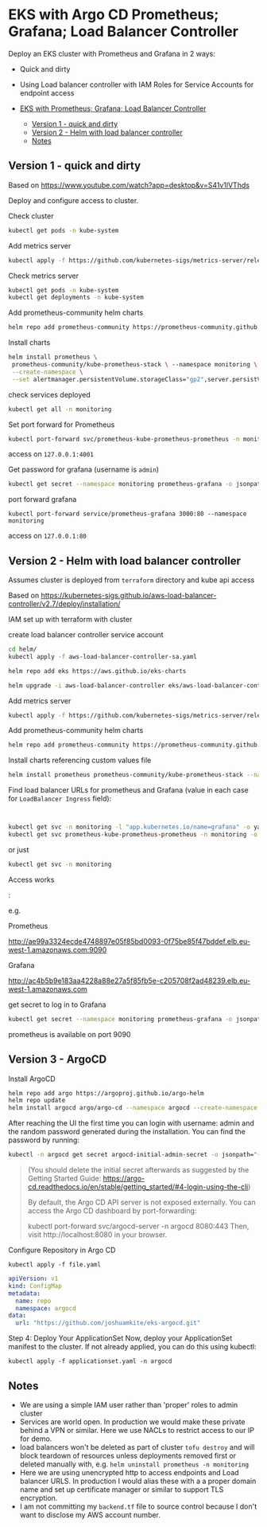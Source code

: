 
# EKS with Argo CD Prometheus; Grafana; Load Balancer Controller

Deploy an EKS cluster with Prometheus and Grafana in 2 ways:
- Quick and dirty
- Using Load balancer controller with IAM Roles for Service Accounts for endpoint access

- [EKS with Prometheus; Grafana; Load Balancer Controller](#eks-with-prometheus-grafana-load-balancer-controller)
  - [Version 1 - quick and dirty](#version-1---quick-and-dirty)
  - [Version 2 - Helm with load balancer controller](#version-2---helm-with-load-balancer-controller)
  - [Notes](#notes)

## Version 1 - quick and dirty

Based on https://www.youtube.com/watch?app=desktop&v=S41v1lVThds

Deploy and configure access to cluster.

Check cluster
```bash
kubectl get pods -n kube-system 
```
Add metrics server
```bash
kubectl apply -f https://github.com/kubernetes-sigs/metrics-server/releases/latest/download/components.yaml
```
Check metrics server
```bash
kubectl get pods -n kube-system 
kubectl get deployments -n kube-system 
```
Add prometheus-community helm charts
```bash
helm repo add prometheus-community https://prometheus-community.github.io/helm-charts
```
Install charts 
```bash
helm install prometheus \
 prometheus-community/kube-prometheus-stack \ --namespace monitoring \
 --create-namespace \
 --set alertmanager.persistentVolume.storageClass="gp2",server.persistVolume.storageClass="gp2"
```
check services deployed
```bash
kubectl get all -n monitoring 
```
Set port forward for Prometheus
```bash
kubectl port-forward svc/prometheus-kube-prometheus-prometheus -n monitoring 4001:9090
```
access on `127.0.0.1:4001`

Get password for grafana (username is `admin`)
```bash
kubectl get secret --namespace monitoring prometheus-grafana -o jsonpath="{.data.admin-password}" | base64 --decode; echo
```
port forward grafana 
```
kubectl port-forward service/prometheus-grafana 3000:80 --namespace monitoring
```
access on `127.0.0.1:80`

## Version 2 - Helm with load balancer controller

Assumes cluster is deployed from `terraform` directory and kube api access

Based on 
https://kubernetes-sigs.github.io/aws-load-balancer-controller/v2.7/deploy/installation/

IAM set up with terraform with cluster

create load balancer controller service account 

```bash
cd helm/
kubectl apply -f aws-load-balancer-controller-sa.yaml
```

```bash
helm repo add eks https://aws.github.io/eks-charts

helm upgrade -i aws-load-balancer-controller eks/aws-load-balancer-controller -n kube-system --set clusterName=personal-eks-workshop --set serviceAccount.create=false --set serviceAccount.name=aws-load-balancer-controller

```
Add metrics server
```bash
kubectl apply -f https://github.com/kubernetes-sigs/metrics-server/releases/latest/download/components.yaml
```
Add prometheus-community helm charts
```bash
helm repo add prometheus-community https://prometheus-community.github.io/helm-charts
```
Install charts referencing custom values file
```bash
helm install prometheus prometheus-community/kube-prometheus-stack --namespace monitoring --create-namespace --set alertmanager.persistentVolume.storageClass="gp2",server.persistVolume.storageClass="gp2" --values grafana-prometheus-custom-values.yaml
```

Find load balancer URLs for prometheus and Grafana (value in each case for `LoadBalancer Ingress` field):
```bash


kubectl get svc -n monitoring -l "app.kubernetes.io/name=grafana" -o yaml
kubectl get svc prometheus-kube-prometheus-prometheus -n monitoring -o yaml

```
or just
```bash
kubectl get svc -n monitoring 
```

Access works

<LoadBalancer Ingress>:<PORT>   

e.g.

Prometheus

http://ae99a3324ecde4748897e05f85bd0093-0f75be85f47bddef.elb.eu-west-1.amazonaws.com:9090

Grafana

http://ac4b5b9e183aa4228a88e27a5f85fb5e-c205708f2ad48239.elb.eu-west-1.amazonaws.com

get secret to log in to Grafana
```bash
kubectl get secret --namespace monitoring prometheus-grafana -o jsonpath="{.data.admin-password}" | base64 --decode; echo
```
prometheus is available on port 9090

## Version 3 - ArgoCD

Install ArgoCD
```bash
helm repo add argo https://argoproj.github.io/argo-helm
helm repo update
helm install argocd argo/argo-cd --namespace argocd --create-namespace

```

After reaching the UI the first time you can login with username: admin and the random password generated during the installation. You can find the password by running:
```bash
kubectl -n argocd get secret argocd-initial-admin-secret -o jsonpath="{.data.password}" | base64 -d
```
> (You should delete the initial secret afterwards as suggested by the Getting Started Guide: https://argo-cd.readthedocs.io/en/stable/getting_started/#4-login-using-the-cli)
> 
> By default, the Argo CD API server is not exposed externally. You can access the Argo CD dashboard by port-forwarding:
> 
> kubectl port-forward svc/argocd-server -n argocd 8080:443
> Then, visit http://localhost:8080 in your browser.

Configure Repository in Argo CD
```
kubectl apply -f file.yaml
```
```yaml
apiVersion: v1
kind: ConfigMap
metadata:
  name: repo
  namespace: argocd
data:
  url: "https://github.com/joshuamkite/eks-argocd.git"
```

Step 4: Deploy Your ApplicationSet
Now, deploy your ApplicationSet manifest to the cluster. If not already applied, you can do this using kubectl:

```
kubectl apply -f applicationset.yaml -n argocd
```






## Notes

- We are using a simple IAM user rather than 'proper' roles to admin cluster 
- Services are world open. In production we would make these private behind a VPN or similar. Here we use NACLs to restrict access to our IP for demo.
- load balancers won't be deleted as part of cluster `tofu destroy` and will block teardown of resources unless deployments removed first or deleted manually with, e.g. `helm uninstall prometheus -n monitoring`
- Here we are using unencrypted http to access endpoints and Load balancer URLS. In production I would alias these with a a proper domain name and set up certificate manager or similar to support TLS encryption.
- I am not committing my `backend.tf` file to source control because I don't want to disclose my AWS account number.